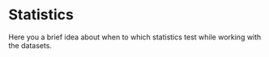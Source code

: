 # Statistics
Here you a brief idea about when to which statistics test while working with the datasets.
